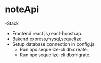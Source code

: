 # noteApi
-Stack
  * Frontend:react js,react-boostrap.
  * Bakend:express,mysql,sequelize.
  * Setup database connection in config.js:
    * Run npx sequelize-cli db:create.
    * Run npx sequelize-cli db:migrate.


